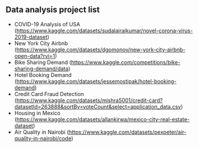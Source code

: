 ## Data analysis project list
- COVID-19 Analysis of USA (https://www.kaggle.com/datasets/sudalairajkumar/novel-corona-virus-2019-dataset)
- New York City Airbnb (https://www.kaggle.com/datasets/dgomonov/new-york-city-airbnb-open-data?rvi=1)
- Bike Sharing Demand (https://www.kaggle.com/competitions/bike-sharing-demand/data)
- Hotel Booking Demand (https://www.kaggle.com/datasets/jessemostipak/hotel-booking-demand)
- Credit Card Fraud Detection (https://www.kaggle.com/datasets/mishra5001/credit-card?datasetId=263888&sortBy=voteCount&select=application_data.csv)
- Housing in Mexico (https://www.kaggle.com/datasets/allankirwa/mexico-city-real-estate-dataset)
- Air Quality in Nairobi (https://www.kaggle.com/datasets/pexpeter/air-quality-in-nairobi/code)
